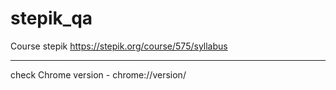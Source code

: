 # stepik_qa
Course stepik  https://stepik.org/course/575/syllabus

-----------------------------------------
check Chrome version  - chrome://version/